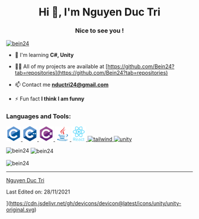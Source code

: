 <h1 align="center">Hi 👋, I'm Nguyen Duc Tri</h1>
<h3 align="center">Nice to see you !</h3>

<p align="left"> <a href="https://github.com/ryo-ma/github-profile-trophy"><img src="https://github-profile-trophy.vercel.app/?username=bein24" alt="bein24" /></a> </p>

- 📝 I'm learning **C#, Unity**

- 👨‍💻 All of my projects are available at [https://github.com/Bein24?tab=repositories](https://github.com/Bein24?tab=repositories)

- 📫 Contact me **nductri24@gmail.com**

- ⚡ Fun fact **I think I am funny**

<h3 align="left">Languages and Tools:</h3>
<p align="left"> <a href="https://www.cprogramming.com/" target="_blank" rel="noreferrer"> <img src="https://raw.githubusercontent.com/devicons/devicon/master/icons/c/c-original.svg" alt="c" width="40" height="40"/> </a> <a href="https://www.w3schools.com/cpp/" target="_blank" rel="noreferrer"> <img src="https://raw.githubusercontent.com/devicons/devicon/master/icons/cplusplus/cplusplus-original.svg" alt="cplusplus" width="40" height="40"/> </a> <a href="https://www.w3schools.com/cs/" target="_blank" rel="noreferrer"> <img src="https://raw.githubusercontent.com/devicons/devicon/master/icons/csharp/csharp-original.svg" alt="csharp" width="40" height="40"/> </a> <a href="https://www.java.com" target="_blank" rel="noreferrer"> <img src="https://raw.githubusercontent.com/devicons/devicon/master/icons/java/java-original.svg" alt="java" width="40" height="40"/> </a> <a href="https://reactjs.org/" target="_blank" rel="noreferrer"> <img src="https://raw.githubusercontent.com/devicons/devicon/master/icons/react/react-original-wordmark.svg" alt="react" width="40" height="40"/> </a> <a href="https://tailwindcss.com/" target="_blank" rel="noreferrer"> <img src="https://www.vectorlogo.zone/logos/tailwindcss/tailwindcss-icon.svg" alt="tailwind" width="40" height="40"/> </a> <a href="https://unity.com/" target="_blank" rel="noreferrer"> <img src="https://cdn.jsdelivr.net/gh/devicons/devicon@latest/icons/unity/unity-original.svg" alt="unity" width="40" height="40"/> </a> </p>

<p><img align="left" src="https://github-readme-stats.vercel.app/api/top-langs?username=bein24&show_icons=true&locale=en&layout=compact" alt="bein24" /></p>

<p>&nbsp;<img align="center" src="https://github-readme-stats.vercel.app/api?username=bein24&show_icons=true&locale=en" alt="bein24" /></p>

<p><img align="center" src="https://github-readme-streak-stats.herokuapp.com/?user=bein24&" alt="bein24" /></p>


------

[Nguyen Duc Tri](https://github.com/DDT0204)

Last Edited on: 28/11/2021

](https://cdn.jsdelivr.net/gh/devicons/devicon@latest/icons/unity/unity-original.svg)
